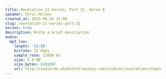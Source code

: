 ```yaml
---
title: Revelation 21 Series, Part 21, Verse 8
speaker: Chris McCann
created_at: 2015-06-24 21:00
slug: revelation-21-series-part-21
series: true
description: Write a brief description
audio:
  mp3_low:
    length: '25:50'
    bitrate: 32 Kbps
    sample_rate: 22050 Hz
    size: 5.9 MB
    size_bytes: 6201997
    url: http://audiocdn.ebiblefellowship.com/studies/revelation/chapter-21/2015.06.24_McCann_-_Revelation_21_Series_Part_21.mp3
---
```

